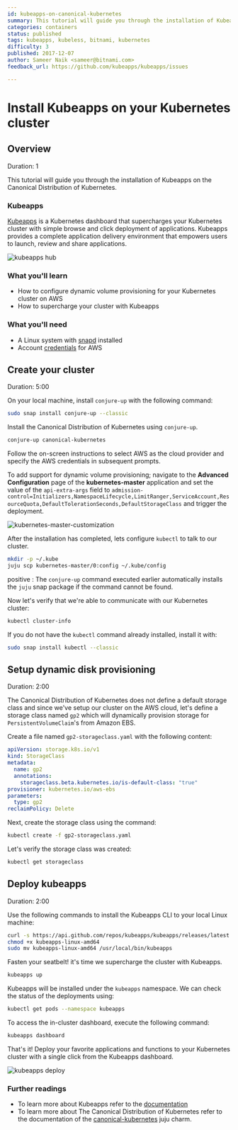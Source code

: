 ```yaml
---
id: kubeapps-on-canonical-kubernetes
summary: This tutorial will guide you through the installation of Kubeapps on the Canonical Distribution of Kubernetes.
categories: containers
status: published
tags: kubeapps, kubeless, bitnami, kubernetes
difficulty: 3
published: 2017-12-07
author: Sameer Naik <sameer@bitnami.com>
feedback_url: https://github.com/kubeapps/kubeapps/issues

---
```


# Install Kubeapps on your Kubernetes cluster

## Overview
Duration: 1

This tutorial will guide you through the installation of Kubeapps on the Canonical Distribution of Kubernetes.

### Kubeapps

[Kubeapps](https://www.kubeapps.com/) is a Kubernetes dashboard that supercharges your Kubernetes cluster with simple browse and click deployment of applications. Kubeapps provides a complete application delivery environment that empowers users to launch, review and share applications.

![kubeapps hub](images/kubeapps-dashboard.png)

### What you'll learn

- How to configure dynamic volume provisioning for your Kubernetes cluster on AWS
- How to supercharge your cluster with Kubeapps

### What you'll need

- A Linux system with [snapd](https://snapcraft.io/docs/core/install) installed
- Account [credentials](https://docs.aws.amazon.com/general/latest/gr/aws-sec-cred-types.html) for AWS

## Create your cluster
Duration: 5:00

On your local machine, install `conjure-up` with the following command:

```bash
sudo snap install conjure-up --classic
```

Install the Canonical Distribution of Kubernetes using `conjure-up`.

```bash
conjure-up canonical-kubernetes
```

Follow the on-screen instructions to select AWS as the cloud provider and specify the AWS credentials in subsequent prompts.

To add support for dynamic volume provisioning; navigate to the **Advanced Configuration** page of the **kubernetes-master** application and set the value of the `api-extra-args` field to `admission-control=Initializers,NamespaceLifecycle,LimitRanger,ServiceAccount,ResourceQuota,DefaultTolerationSeconds,DefaultStorageClass` and trigger the deployment.

![kubernetes-master-customization](images/kubernetes-master-advanced-configuration.gif)

After the installation has completed, lets configure `kubectl` to talk to our cluster.

```bash
mkdir -p ~/.kube
juju scp kubernetes-master/0:config ~/.kube/config
```

positive
: The `conjure-up` command executed earlier automatically installs the `juju` snap package if the command cannot be found.

Now let's verify that we're able to communicate with our Kubernetes cluster:

```bash
kubectl cluster-info
```

If you do not have the `kubectl` command already installed, install it with:

```bash
sudo snap install kubectl --classic
```

## Setup dynamic disk provisioning
Duration: 2:00

The Canonical Distribution of Kubernetes does not define a default storage class and since we've setup our cluster on the AWS cloud, let's define a storage class named `gp2` which will dynamically provision storage for `PersistentVolumeClaim`'s from Amazon EBS.

Create a file named `gp2-storageclass.yaml` with the following content:

```yaml
apiVersion: storage.k8s.io/v1
kind: StorageClass
metadata:
  name: gp2
  annotations:
    storageclass.beta.kubernetes.io/is-default-class: "true"
provisioner: kubernetes.io/aws-ebs
parameters:
  type: gp2
reclaimPolicy: Delete
```

Next, create the storage class using the command:

```bash
kubectl create -f gp2-storageclass.yaml
```

Let's verify the storage class was created:

```bash
kubectl get storageclass
```

## Deploy kubeapps
Duration: 2:00

Use the following commands to install the Kubeapps CLI to your local Linux machine:

```bash
curl -s https://api.github.com/repos/kubeapps/kubeapps/releases/latest | grep linux | grep browser_download_url | cut -d '"' -f 4 | wget -i -
chmod +x kubeapps-linux-amd64
sudo mv kubeapps-linux-amd64 /usr/local/bin/kubeapps
```

Fasten your seatbelt! it's time we supercharge the cluster with Kubeapps.

```bash
kubeapps up
```

Kubeapps will be installed under the `kubeapps` namespace. We can check the status of the deployments using:

```bash
kubectl get pods --namespace kubeapps
```

To access the in-cluster dashboard, execute the following command:

```bash
kubeapps dashboard
```

That's it! Deploy your favorite applications and functions to your Kubernetes cluster with a single click from the Kubeapps dashboard.

![kubeapps deploy](images/kubeapps-wordpress-deploy.png)

### Further readings

* To learn more about Kubeapps refer to the [documentation](https://github.com/kubeapps/kubeapps/tree/master/docs)
* To learn more about The Canonical Distribution of Kubernetes refer to the documentation of the [canonical-kubernetes](https://jujucharms.com/canonical-kubernetes/bundle/132) juju charm.
